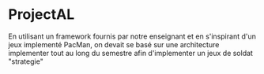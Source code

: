 # ProjectAL

En utilisant un framework fournis par notre enseignant et en s'inspirant d'un jeux implementé PacMan, on devait se basé sur une architecture implementer tout au long du semestre afin d'implementer un jeux de soldat "strategie"
